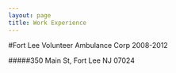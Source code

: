 ```yaml
---
layout: page
title: Work Experience
---
```


#Fort Lee Volunteer Ambulance Corp
2008-2012

#####350 Main St, Fort Lee NJ 07024